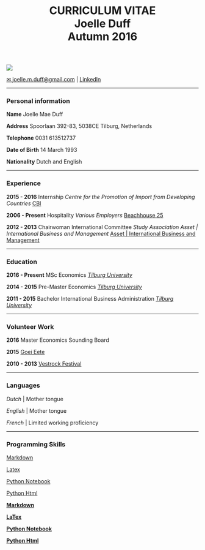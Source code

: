
<head>
<link rel="stylesheet" type="text/css" media="screen" href="stylesheets/stylesheet.css">

<title>CURRICULUM VITAE</title>
     
</head>

<body>

<!-- HEADER -->
<div id="header_wrap" class="outer">
<header class="inner">
          

<h1 id="project_title">CURRICULUM VITAE <br /> Joelle Duff <br /> Autumn 2016 </h1>

            
</section>
</header>
</div>

<!-- MAIN CONTENT -->
<div id="main_content_wrap" class="outer">
<section id="main_content" class="inner">

![](https://media.licdn.com/mpr/mpr/shrinknp_200_200/p/3/005/098/2b8/176ff00.jpg)

<a href="mailto:joelle.m.duff@gmail.com">&#9993; joelle.m.duff@gmail.com</a> | <a href="https://nl.linkedin.com/in/duffjoelle" target="_blank">LinkedIn</a>
<hr />

### Personal information


**Name** Joelle Mae Duff

**Address** Spoorlaan 392-83, 5038CE Tilburg, Netherlands

**Telephone** 0031 613512737

**Date of Birth** 14 March 1993

**Nationality** Dutch and English

___________________________

### Experience

**2015 - 2016** Internship *Centre for the Promotion of Import from Developing Countries* [CBI](https://www.cbi.eu/)

**2006 - Present** Hospitality *Various Employers* [Beachhouse 25](http://www.beachhouse25.nl/)

**2012 - 2013** Chairwoman International Committee  *Study Association Asset | International Business and Management* [Asset | International Business and Management](https://asset-ibm.nl/)

_____________________________

### Education

**2016 - Present** MSc Economics *[Tilburg University](https://www.tilburguniversity.edu/education/masters-programmes/economics/)*

**2014 - 2015** Pre-Master Economics *[Tilburg University](https://www.tilburguniversity.edu/education/masters-programmes/economics/premaster/)*

**2011 - 2015** Bachelor International Business Administration *[Tilburg University](https://www.tilburguniversity.edu/education/bachelors-programs/international-business-administration/)*

____________________________

### Volunteer Work

**2016** Master Economics Sounding Board  

**2015** [Goei Eete](https://www.goeieete.nl/)

**2010 - 2013** [Vestrock Festival](http://www.vestrock.nl/)

______________________________

### Languages

*Dutch* | Mother tongue

*English* | Mother tongue

*French* | Limited working proficiency

_________________________________________
### Programming Skills



[Markdown][]

[Markdown]: https://joelleduff.gitub.io/CV2016

[Latex][]

[Latex]: https://joelleduff.github.io/Math2/

[Python Notebook][]

[Python Notebook]: http://ilaureys.github.io/Assignment3/Assignment3.ipynb

[Python Html][]

[Python Html]: http://ilaureys.github.io/Assignment3/Assignment3.html 

<p><strong><a href="https://joelleduff.gitub.io/CV2016">Markdown</a></strong></p>

<p><strong><a href="https://joelleduff.github.io/Math2/">LaTex</a></strong></p>

<p><strong><a href="http://ilaureys.github.io/Assignment3/Assignment3.ipynb">Python Notebook</a></strong></p>

<p><strong><a href="http://ilaureys.github.io/Assignment3/Assignment3.html">Python Html</a></strong></p>

